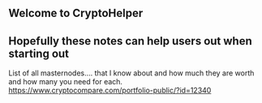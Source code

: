 ## Welcome to CryptoHelper
## Hopefully these notes can help users out when starting out


List of all masternodes.... that I know about and how much they are worth and how many you need for each. https://www.cryptocompare.com/portfolio-public/?id=12340